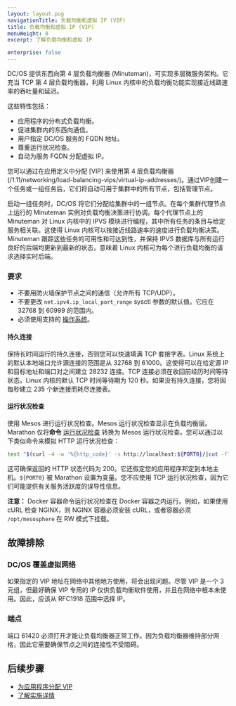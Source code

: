 ```yaml
---
layout: layout.pug
navigationTitle: 负载均衡和虚拟 IP (VIP)
title: 负载均衡和虚拟 IP (VIP)
menuWeight: 0
excerpt: 了解负载均衡和虚拟 IP

enterprise: false
---
```


<!-- The source repo for this topic is https://github.com/dcos/dcos-docs-site -->


DC/OS 提供东西向第 4 层负载均衡器 (Minuteman)，可实现多层微服务架构。它充当 TCP 第 4 层负载均衡器，利用 Linux 内核中的负载均衡功能实现接近线路速率的吞吐量和延迟。

这些特性包括：
- 应用程序的分布式负载均衡。
- 促进集群内的东西向通信。
- 用户指定 DC/OS 服务的 FQDN 地址。
- 尊重运行状况检查。
- 自动为服务 FQDN 分配虚拟 IP。

您可以通过在应用定义中分配 [VIP] 来使用第 4 层负载均衡器(/1.11/networking/load-balancing-vips/virtual-ip-addresses/)。通过VIP创建一个任务或一组任务后，它们将自动可用于集群中的所有节点，包括管理节点。

启动一组任务时，DC/OS 将它们分配给集群中的一组节点。在每个集群代理节点上运行的 Minuteman 实例对负载均衡决策进行协调。每个代理节点上的 Minuteman 对 Linux 内核中的 IPVS 模块进行编程，其中所有任务的条目与给定服务相关联。这使得 Linux 内核可以按接近线路速率的速度进行负载均衡决策。Minuteman 跟踪这些任务的可用性和可达到性，并保持 IPVS 数据库与所有运行良好的后端均更新到最新的状态，意味着 Linux 内核可为每个进行负载均衡的请求选择实时后端。

### 要求

- 不要用防火墙保护节点之间的通信（允许所有 TCP/UDP）。
- 不要更改 `net.ipv4.ip_local_port_range` sysctl 参数的默认值。它应在 32768 到 60999 的范围内。
- 必须使用支持的 [操作系统](/cn/1.11/installing/production/system-requirements/)。

#### 持久连接
保持长时间运行的持久连接，否则您可以快速填满 TCP 套接字表。Linux 系统上的默认本地端口允许源连接的范围是从 32768 到 61000。这使得可以在给定源 IP 和目标地址和端口对之间建立 28232 连接。TCP 连接必须在收回前经历时间等待状态。Linux 内核的默认 TCP 时间等待期为 120 秒。如果没有持久连接，您将因每秒建立 235 个新连接而耗尽连接表。

#### 运行状况检查
使用 Mesos 进行运行状况检查。Mesos 运行状况检查显示在负载均衡层。Marathon 仅将**命令** [运行状况检查](/cn/1.11/deploying-services/creating-services/health-checks/) 转换为 Mesos 运行状况检查。您可以通过以下类似命令来模拟 HTTP 运行状况检查：

 ```bash
 test "$(curl -4 -w '%{http_code}' -s http://localhost:${PORT0}/|cut -f1 -d" ")" == 200
 ```

这可确保返回的 HTTP 状态代码为 200。它还假定您的应用程序邦定到本地主机。`${PORT0}` 被 Marathon 设置为变量。您不应使用 TCP 运行状况检查，因为它们可能提供有关服务活跃度的误导性信息。

**注意：** Docker 容器命令运行状况检查在 Docker 容器之内运行。例如，如果使用 cURL 检查 NGINX，则 NGINX 容器必须安装 cURL，或者容器必须 `/opt/mesosphere` 在 RW 模式下挂载。

## 故障排除

### DC/OS 覆盖虚拟网络
如果指定的 VIP 地址在网络中其他地方使用，将会出现问题。尽管 VIP 是一个 3 元组，但最好确保 VIP 专用的 IP 仅供负载均衡软件使用，并且在网络中根本未使用。因此，应该从 RFC1918 范围中选择 IP。

### 端点
端口 61420 必须打开才能让负载均衡器正常工作。因为负载均衡器维持部分网格，因此它需要确保节点之间的连接性不受阻碍。

## 后续步骤

- [为应用程序分配 VIP](/cn/1.11/networking/load-balancing-vips/virtual-ip-addresses/)
- [了解实施详情](https://github.com/dcos/minuteman)

